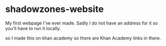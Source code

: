 # shadowzones-website
My first webpage I've ever made. Sadly I do not have an address for it so you'll have to run it locally.

so I made this on khan academy so there are Khan Academy links in there.
